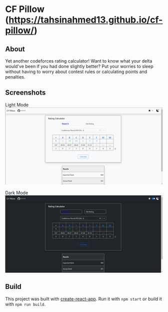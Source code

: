 # CF Pillow (https://tahsinahmed13.github.io/cf-pillow/)

## About

Yet another codeforces rating calculator! Want to know what your delta would've been if you had done slightly better? Put your worries to sleep without having to worry about contest rules or calculating points and penalties. 

## Screenshots

Light Mode
![cf-pillow-light](scrots/cf-pillow-light.PNG) 

Dark Mode
![cf-pillow-dark](scrots/cf-pillow-dark.PNG)

## Build 

This project was built with [create-react-app](https://create-react-app.dev/). Run it with `npm start` or build it with `npm run build`.

